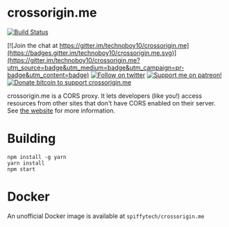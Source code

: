 crossorigin.me
==============
[![Build
Status](https://travis-ci.org/technoboy10/crossorigin.me.svg?branch=v2)](https://travis-ci.org/technoboy10/crossorigin.me)

[![Join the chat at https://gitter.im/technoboy10/crossorigin.me](https://badges.gitter.im/technoboy10/crossorigin.me.svg)](https://gitter.im/technoboy10/crossorigin.me?utm_source=badge&utm_medium=badge&utm_campaign=pr-badge&utm_content=badge)
[![Follow on twitter](https://img.shields.io/badge/twitter-%40corsproxy-blue.svg)](https://twitter.com/corsproxy)
[![Support me on patreon!](https://img.shields.io/badge/support-patreon-green.svg)](https://patreon.com/corsproxy)
[![Donate bitcoin to support crossorigin.me](https://img.shields.io/badge/donate-bitcoin-yellow.svg)](https://coinbase.com/technoboy10)

crossorigin.me is a CORS proxy. It lets developers (like you!) access resources from other sites that don't have CORS enabled on their server. See [the website](https://crossorigin.me) for more information.

# Building

```
npm install -g yarn
yarn install
npm start
```

# Docker
An unofficial Docker image is available at `spiffytech/crossorigin.me`
